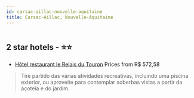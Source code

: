 ```yaml
---
id: carsac-aillac-nouvelle-aquitaine
title: Carsac-Aillac, Nouvelle-Aquitaine
---
```


<center><img src="https://i.travelapi.com/hotels/19000000/18530000/18522100/18522030/bea5eb28_z.jpg" alt="" /></center>


##  2 star hotels - ⭐️⭐️

-    [Hôtel restaurant le Relais du Touron](https://us.hurb.com/hotels/carsac-aillac/hotel-restaurant-le-relais-du-touron-HT-CYMV?cmp=18055) Prices from R$ 572,58
   > Tire partido das várias atividades recreativas, incluindo uma piscina exterior, ou aproveite para contemplar soberbas vistas a partir da açoteia e do jardim.
